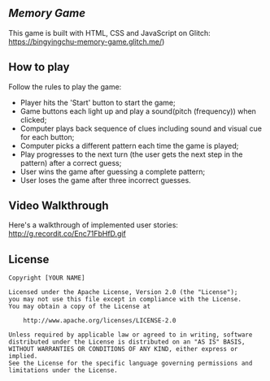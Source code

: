 ## *Memory Game*

This game is built with HTML, CSS and JavaScript on Glitch: https://bingyingchu-memory-game.glitch.me/)

## How to play

Follow the rules to play the game:

* Player hits the 'Start' button to start the game;
* Game buttons each light up and play a sound(pitch (frequency)) when clicked;
* Computer plays back sequence of clues including sound and visual cue for each button;
* Computer picks a different pattern each time the game is played;
* Play progresses to the next turn (the user gets the next step in the pattern) after a correct guess;
* User wins the game after guessing a complete pattern;
* User loses the game after three incorrect guesses.

## Video Walkthrough

Here's a walkthrough of implemented user stories:
http://g.recordit.co/Enc71FbHfD.gif


## License

    Copyright [YOUR NAME]

    Licensed under the Apache License, Version 2.0 (the "License");
    you may not use this file except in compliance with the License.
    You may obtain a copy of the License at

        http://www.apache.org/licenses/LICENSE-2.0

    Unless required by applicable law or agreed to in writing, software
    distributed under the License is distributed on an "AS IS" BASIS,
    WITHOUT WARRANTIES OR CONDITIONS OF ANY KIND, either express or implied.
    See the License for the specific language governing permissions and
    limitations under the License.
